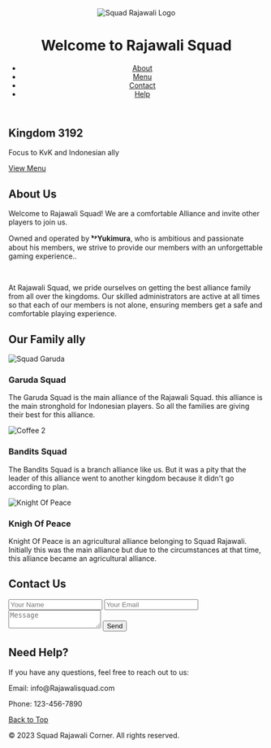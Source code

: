 <!-- Created by Geyusa -->

<!DOCTYPE html>
<html>
<head>
  <title>Squad Rajawali</title>
  <link rel="stylesheet" type="text/css" href="style7.css">
</head>
<body>
  
  <header id="btt">
    <div class="logo">
      <img src="https://i.postimg.cc/9M2pfhj8/Picsart-23-06-18-22-31-42-287-1.png" alt="Squad Rajawali Logo">
      <h1>Welcome to Rajawali Squad</h1>
    </div>
    <nav>
      <ul>
        <li><a href="#about">About</a></li>
        <li><a href="#menu">Menu</a></li>
        <li><a href="#contact">Contact</a></li>
        <li><a href="#help">Help</a></li>
      </ul>
    </nav>
  </header>
  
  <section id="hero">
    <div class="hero-content">
      <h2>Kingdom 3192</h2>
      <p>Focus to KvK and Indonesian ally</p> 
      
   <a href="#menu" class="btn">View Menu</a>
    </div>
  </section>
  
  <section id="about">
    <div class="container">
      <h2>About Us</h2>
      <p>Welcome to Rajawali Squad! We are a comfortable Alliance and invite other players to join us.</p>
      <p>Owned and operated by <b>ᵏᴾYukimura</b>, who is ambitious and passionate about his members, we strive to provide our members with an unforgettable gaming experience..</p> <br />
      <p>At Rajawali Squad, we pride ourselves on getting the best alliance family from all over the kingdoms. Our skilled administrators are active at all times so that each of our members is not alone, ensuring members get a safe and comfortable playing experience.</p>
    
   </div>
  </section>
  
  <section id="menu">
    <div class="container">
         <h2>Our Family ally</h2>
      <div class="menu-item">
        <img src="https://i.postimg.cc/Njmz7cFd/SQUAD-GARUDA-92-20230712-151012.jpg" alt="Squad Garuda">
        <h3>Garuda Squad</h3>
        <p>The Garuda Squad is the main alliance of the Rajawali Squad. this alliance is the main stronghold for Indonesian players. So all the families are giving their best for this alliance.</p>
      </div>
      <div class="menu-item">
        <img src="https://i.postimg.cc/W4LYzbm2/78f17ba7c0104f07f92caa01baa73daa.webp" alt="Coffee 2">
        <h3>Bandits Squad</h3>
        <p>The Bandits Squad is a branch alliance like us. But it was a pity that the leader of this alliance went to another kingdom because it didn't go according to plan.</p>
      </div>
      <div class="menu-item">
        <img src="https://i.postimg.cc/YqWxWzy7/1682526941422.jpg" alt="Knight Of Peace">
        <h3>Knigh Of Peace</h3>
        <p>Knight Of Peace is an agricultural alliance belonging to Squad Rajawali. Initially this was the main alliance but due to the circumstances at that time, this alliance became an agricultural alliance.</p>
      </div>
    </div>
  </section>
  
  <section id="contact">
    <div class="container">
      <h2>Contact Us</h2>
      <form>
        <input type="text" placeholder="Your Name" required>
        <input type="email" placeholder="Your Email" required>
        <textarea placeholder="Message" required></textarea>
        <button type="submit">Send</button>
      </form>
    </div>
  </section>
  
  <section id="help">
    <div class="container">
      <h2>Need Help?</h2>
      <p>If you have any questions, feel free to reach out to us:</p>
      <p>Email: info@Rajawalisquad.com</p>
      <p>Phone: 123-456-7890</p>
    </div>
  </section>
  
   <a href="#btt" class="back-to-top">Back to Top</a>

  
  <footer>
    <p>&copy; 2023 Squad Rajawali Corner. All rights reserved.</p>
  </footer>
</body>
</html>
